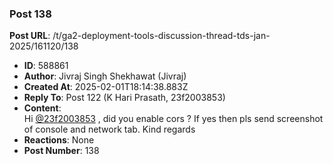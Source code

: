 ### Post 138
**Post URL**: /t/ga2-deployment-tools-discussion-thread-tds-jan-2025/161120/138
- **ID**: 588861
- **Author**: Jivraj Singh Shekhawat (Jivraj)
- **Created At**: 2025-02-01T18:14:38.883Z
- **Reply To**: Post 122 (K Hari Prasath, 23f2003853)
- **Content**:  
  Hi <a class="mention" href="/u/23f2003853">@23f2003853</a> ,
did you enable cors ? If yes then pls send screenshot of console and network tab.
Kind regards
- **Reactions**: None
- **Post Number**: 138

